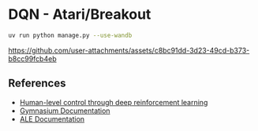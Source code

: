 # DQN - Atari/Breakout


```bash
uv run python manage.py --use-wandb
```



https://github.com/user-attachments/assets/c8bc91dd-3d23-49cd-b373-b8cc99fcb4eb




## References

* [Human-level control through deep reinforcement learning](https://web.stanford.edu/class/psych209/Readings/MnihEtAlHassibis15NatureControlDeepRL.pdf)
* [Gymnasium Documentation](https://gymnasium.farama.org/)
* [ALE Documentation](https://ale.farama.org/)
